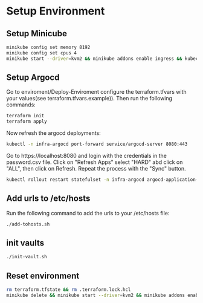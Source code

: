 Setup Environment
===
## Setup Minicube

``` bash
minikube config set memory 8192
minikube config set cpus 4
minikube start --driver=kvm2 && minikube addons enable ingress && kubectl patch deployment -n ingress-nginx ingress-nginx-controller --type='json' -p='[{"op": "add", "path": "/spec/template/spec/containers/0/args/-", "value":"--enable-ssl-passthrough"}]' 
```

## Setup Argocd
Go to enviroment/Deploy-Enviroment configure the terraform.tfvars with your values(see terraform.tfvars.example)).
Then run the following commands:
``` bash
terraform init
terraform apply
```

Now refresh the argocd deployments:
``` bash
kubectl -n infra-argocd port-forward service/argocd-server 8080:443
```
Go to https://localhost:8080 and login with the credentials in the password.csv file.
Click on "Refresh Apps" select "HARD" abd click on "ALL", then click on Refresh.
Repeat the process with the "Sync" button.

``` bash
kubectl rollout restart statefulset -n infra-argocd argocd-application-controller
```

## Add urls to /etc/hosts
Run the following command to add the urls to your /etc/hosts file:
``` bash
./add-tohosts.sh
```

## init vaults
``` bash
./init-vault.sh
```

## Reset environment
``` bash
rm terraform.tfstate && rm .terraform.lock.hcl
minikube delete && minikube start --driver=kvm2 && minikube addons enable ingress && kubectl patch deployment -n ingress-nginx ingress-nginx-controller --type='json' -p='[{"op": "add", "path": "/spec/template/spec/containers/0/args/-", "value":"--enable-ssl-passthrough"}]'
```